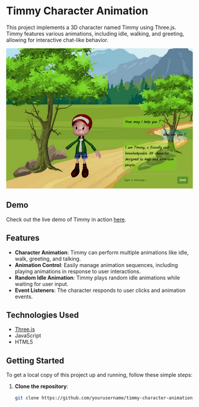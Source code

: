 # Timmy Character Animation

This project implements a 3D character named Timmy using Three.js. Timmy features various animations, including idle, walking, and greeting, allowing for interactive chat-like behavior.

![Timmy Character](sc.png)  <!-- Include the image from the root directory -->

## Demo

Check out the live demo of Timmy in action [here](https://timmy-bro.vercel.app/).

## Features

- **Character Animation**: Timmy can perform multiple animations like idle, walk, greeting, and talking.
- **Animation Control**: Easily manage animation sequences, including playing animations in response to user interactions.
- **Random Idle Animation**: Timmy plays random idle animations while waiting for user input.
- **Event Listeners**: The character responds to user clicks and animation events.

## Technologies Used

- [Three.js](https://threejs.org/)
- JavaScript
- HTML5

## Getting Started

To get a local copy of this project up and running, follow these simple steps:

1. **Clone the repository**:

   ```bash
   git clone https://github.com/yourusername/timmy-character-animation.git
